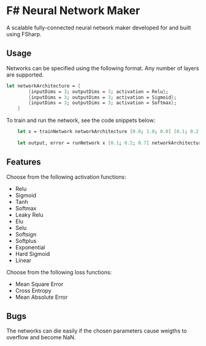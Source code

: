 # F# Neural Network Maker

A scalable fully-connected neural network maker developed for and built using FSharp.

## Usage

Networks can be specified using the following format. Any number of layers are supported.

```fsharp
let networkArchitecture = [
        {inputDims = 3; outputDims = 3; activation = Relu};
        {inputDims = 3; outputDims = 3; activation = Sigmoid};
        {inputDims = 3; outputDims = 3; activation = Softmax};
    ]
```

To train and run the network, see the code snippets below:

```fsharp
    let x = trainNetwork networkArchitecture [0.0; 1.0; 0.0] [0.1; 0.2; 0.7] 0.005 CrossEntropy 10000
    
    let output, error = runNetwork x [0.1; 0.2; 0.7] networkArchitecture CrossEntropy [0.0; 1.0; 0.0]
```

## Features

Choose from the following activation functions:
* Relu
* Sigmoid
* Tanh
* Softmax
* Leaky Relu
* Elu
* Selu
* Softsign
* Softplus
* Exponential
* Hard Sigmoid
* Linear

Choose from the following loss functions:
* Mean Square Error
* Cross Entropy 
* Mean Absolute Error

## Bugs

The networks can die easily if the chosen parameters cause weigths to overflow and become NaN.